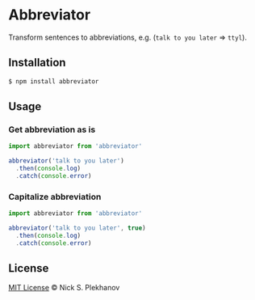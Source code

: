 # Abbreviator

Transform sentences to abbreviations, e.g. (`talk to you later` => `ttyl`).

## Installation

```sh
$ npm install abbreviator
```

## Usage

### Get abbreviation as is

```js
import abbreviator from 'abbreviator'

abbreviator('talk to you later')
  .then(console.log)
  .catch(console.error)
```

### Capitalize abbreviation

```js
import abbreviator from 'abbreviator'

abbreviator('talk to you later', true)
  .then(console.log)
  .catch(console.error)
```

## License

[MIT License](https://nicksp.mit-license.org/) © Nick S. Plekhanov
